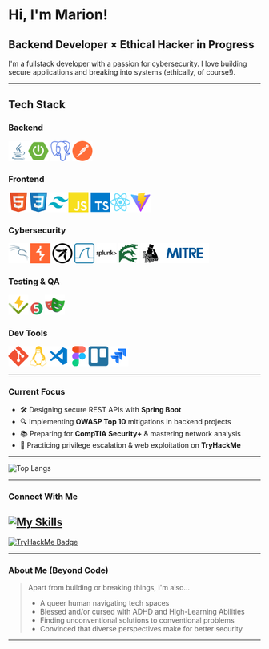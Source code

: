# Hi, I'm Marion! 

## Backend Developer × Ethical Hacker in Progress
I'm a fullstack developer with a passion for cybersecurity. I love building secure applications and breaking into systems (ethically, of course!).

---

## Tech Stack

### Backend

<img height="40" src="./icons/java.svg" alt="Java"/><img height="40" src="./icons/springboot-color.svg" alt="Spring Boot"/> <img height="40" src="./icons/postgresql-color.svg" alt="PostgreSQL"/>  <img height="40" src="./icons/postman-color.svg" alt="Postman"/>

### Frontend

<img height="40" src="./icons/HTML5.svg" alt="HTML"/><img height="40" src="./icons/CSS3.svg" alt="CSS"/><img height="40" src="./icons/tailwindcss.svg" alt="TailwindCSS"/><img height="40" src="./icons/javascript-color.svg" alt="JavaScript"/>
<img height="40" src="./icons/TypeScript.svg" alt="TypeScript"/><img height="40" src="./icons/react-color.svg" alt="React"/><img height="40" src="./icons/Vite.js.svg" alt="Vite"/>

### Cybersecurity

<img height="40" src="./icons/kalilinux-color.svg" alt="Kali Linux"/> <img height="40" src="./icons/burpsuite-color.svg" alt="Burp Suite"/> <img height="40" src="./icons/owasp.svg" alt="OWASP"/> <img height="40" src="./icons/wireshark-color.svg" alt="Wireshark"/> <img height="40" src="./icons/splunk.svg" alt="Splunk"/> <img height="40" src="./icons/hydra.svg" alt="Hydra"/> <img height="40" src="./icons/john.png" alt="John the Ripper"/><img height="40" src="./icons/mitre.svg" alt="MITRE Foundation"/>

### Testing & QA

<img height="40" src="./icons/vitest.svg" alt="Vitest"/> <img height="25" src="./icons/JUnit.svg" alt="JUnit"/> <img height="40" src="./icons/playwright.svg" alt="Playwright"/>

### Dev Tools

<img height="40" src="./icons/git-color.svg" alt="Git"/><img height="40" src="./icons/linux-color.svg" alt="Linux"/><img height="40" src="./icons/vscode.svg" alt="VS Code"/><img height="40" src="./icons/Figma.svg" alt="Figma"/><img height="40" src="./icons/Trello.svg" alt="Trello"/><img height="40" src="./icons/Jira.svg" alt="Jira"/>
  

---

### Current Focus

- 🛠 Designing secure REST APIs with **Spring Boot**
- 🔍 Implementing **OWASP Top 10** mitigations in backend projects
- 📚 Preparing for **CompTIA Security+** & mastering network analysis
- 🧠 Practicing privilege escalation & web exploitation on **TryHackMe**

---

![Top Langs](https://github-readme-stats.vercel.app/api/top-langs/?username=cuyass&layout=compact&theme=radical)

---

### Connect With Me
[![My Skills](https://skillicons.dev/icons?i=linkedin)](https://linkedin.com/in/mariona-cuyas)
---

[<img src="https://tryhackme-badges.s3.amazonaws.com/Cuyas.png" alt="TryHackMe Badge" />](https://tryhackme.com/p/Cuyas)

---

### About Me (Beyond Code)
> 
> Apart from building or breaking things, I'm also...
> - A queer human navigating tech spaces
> - Blessed and/or cursed with ADHD and High-Learning Abilities
> - Finding unconventional solutions to conventional problems
> - Convinced that diverse perspectives make for better security

---

